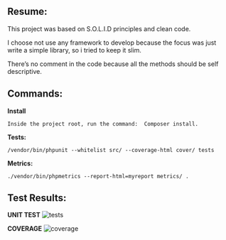 
Resume:
-------------------------

This project was based on S.O.L.I.D principles and clean code.

I choose not use any framework to develop because the focus was just write a simple library, so i tried to keep it slim.

There’s no comment in the code because all the methods should be self descriptive.

**Commands:**
----------------
**Install** 
	
	Inside the project root, run the command:  Composer install.

**Tests:**

    /vendor/bin/phpunit --whitelist src/ --coverage-html cover/ tests

**Metrics:**

	./vendor/bin/phpmetrics --report-html=myreport metrics/ .
	
	
**Test Results:**
----------------

**UNIT TEST**
![tests](https://user-images.githubusercontent.com/1281429/57573721-afd15900-7402-11e9-8860-0c0679215d4d.png)

**COVERAGE**
![coverage](https://user-images.githubusercontent.com/1281429/57573718-acd66880-7402-11e9-8bfa-f146c7f78c2d.png)

